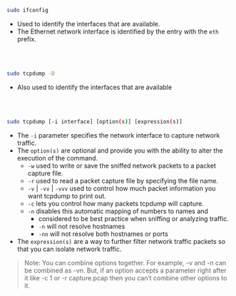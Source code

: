 ```bash
sudo ifconfig
```
- Used to identify the interfaces that are available.
- The Ethernet network interface is identified by the entry with the ```eth``` prefix.

</br>
</br>

```bash
sudo tcpdump -D
```
- Also used to identify the interfaces that are available

</br>
</br>

```bash
sudo tcpdump [-i interface] [option(s)] [expression(s)]
```
- The ```-i``` parameter specifies the network interface to capture network traffic. 
- The ```option(s)``` are optional and provide you with the ability to alter the execution of the command.
  - ```-w``` used to write or save the sniffed network packets to a packet capture file.
  - ```-r``` used to read a packet capture file by specifying the file name.
  - ```-v``` | ```-vv``` | ```-vvv``` used to control how much packet information you want tcpdump to print out.
  - ```-c``` lets you control how many packets tcpdump will capture.
  - ```-n``` disables this automatic mapping of numbers to names and
    - considered to be best practice when sniffing or analyzing traffic. 
    - ```-n``` will not resolve hostnames
    - ```-nn``` will not resolve both hostnames or ports
- The ```expression(s)``` are a way to further filter network traffic packets so that you can isolate network traffic.

>Note: You can combine options together. For example, -v and -n can be combined as -vn. But, if an option accepts a parameter right after it like -c 1 or -r capture.pcap then you can’t combine other options to it.